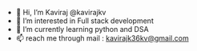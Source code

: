 - 👋 Hi, I’m Kaviraj @kavirajkv
- 👀 I’m interested in Full stack development
- 🌱 I’m currently learning python and DSA
- 📫 reach me through mail : kavirajk36kv@gmail.com

<!---
kavirajkv/kavirajkv is a ✨ special ✨ repository because its `README.md` (this file) appears on your GitHub profile.
You can click the Preview link to take a look at your changes.
--->
